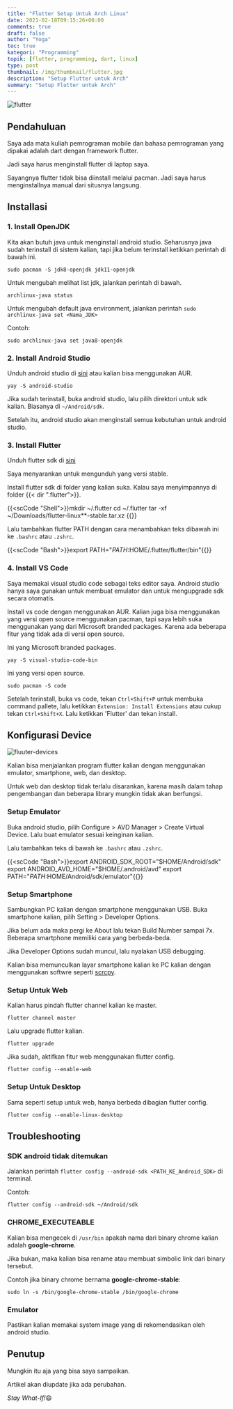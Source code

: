 ```yaml
---
title: "Flutter Setup Untuk Arch Linux"
date: 2021-02-18T09:15:26+08:00
comments: true
draft: false
author: "Yoga"
toc: true
kategori: "Programming"
topik: [flutter, programming, dart, linux]
type: post
thumbnail: /img/thumbnail/flutter.jpg
description: "Setup Flutter untuk Arch"
summary: "Setup Flutter untuk Arch"
---
```



![flutter](/img/thumbnail/flutter.jpg)

## Pendahuluan

Saya ada mata kuliah pemrograman mobile dan bahasa pemrograman yang dipakai adalah dart dengan framework flutter.

Jadi saya harus menginstall flutter di laptop saya.

Sayangnya flutter tidak bisa diinstall melalui pacman. Jadi saya harus menginstallnya manual dari situsnya langsung.

## Installasi

### 1. Install OpenJDK

Kita akan butuh java untuk menginstall android studio. Seharusnya java sudah terinstall di sistem kalian, tapi jika belum terinstall
ketikkan perintah di bawah ini.

```Shell {user="$"}
sudo pacman -S jdk8-openjdk jdk11-openjdk
```

Untuk mengubah melihat list jdk, jalankan perintah di bawah.

```Shell {user="$"}
archlinux-java status
```

Untuk mengubah default java environment, jalankan perintah ``sudo archlinux-java set <Nama_JDK>``

Contoh:

```Shell {user="$"}
sudo archlinux-java set java8-openjdk
```

### 2. Install Android Studio

Unduh android studio di [sini](https://developer.android.com/studio/) atau kalian bisa menggunakan AUR.

```Shell {user="$"}
yay -S android-studio
```

Jika sudah terinstall, buka android studio, lalu pilih direktori untuk sdk kalian. Biasanya di `~/Android/sdk`.

Setelah itu, android studio akan menginstall semua kebutuhan untuk android studio.

### 3. Install Flutter

Unduh flutter sdk di [sini](https://flutter.dev/docs/development/tools/sdk/releases?tab=linux)

Saya menyarankan untuk mengunduh yang versi stable.

Install flutter sdk di folder yang kalian suka. Kalau saya menyimpannya di folder {{< dir ".flutter">}}.

{{<scCode "Shell">}}mkdir ~/.flutter
cd ~/.flutter
tar -xf ~/Downloads/flutter-linux*\*-stable.tar.xz
{{</scCode>}}

Lalu tambahkan flutter PATH dengan cara menambahkan teks dibawah ini ke `.bashrc` atau `.zshrc`.

{{<scCode "Bash">}}export PATH="${PATH}:$HOME/.flutter/flutter/bin"{{</scCode>}}

### 4. Install VS Code

Saya memakai visual studio code sebagai teks editor saya. Android studio hanya saya gunakan untuk membuat emulator dan untuk
mengupgrade sdk secara otomatis.

Install vs code dengan menggunakan AUR. Kalian juga bisa menggunakan yang versi open source menggunakan pacman, tapi saya lebih suka
menggunakan yang dari Microsoft branded packages. Karena ada beberapa fitur yang tidak ada di versi open source.

Ini yang Microsoft branded packages.

```Shell {user="$"}
yay -S visual-studio-code-bin
```

Ini yang versi open source.

```Shell {user="$"}
sudo pacman -S code
```

Setelah terinstall, buka vs code, tekan `Ctrl+Shift+P` untuk membuka command pallete, lalu ketikkan `Extension: Install Extensions` atau cukup tekan `Ctrl+Shift+X`.
Lalu ketikkan 'Flutter' dan tekan install.

## Konfigurasi Device

![fluuter-devices](/img/list-flutter-devices.png)

Kalian bisa menjalankan program flutter kalian dengan menggunakan emulator, smartphone, web, dan desktop.

Untuk web dan desktop tidak terlalu disarankan, karena masih dalam tahap pengembangan dan beberapa library mungkin tidak akan berfungsi.

### Setup Emulator

Buka android studio, pilih Configure > AVD Manager > Create Virtual Device. Lalu buat emulator sesuai keinginan kalian.

Lalu tambahkan teks di bawah ke `.bashrc` atau `.zshrc`.

{{<scCode "Bash">}}export ANDROID_SDK_ROOT="$HOME/Android/sdk"
export ANDROID_AVD_HOME="$HOME/.android/avd"
export PATH="${PATH}:$HOME/Android/sdk/emulator"{{</scCode>}}

### Setup Smartphone


Sambungkan PC kalian dengan smartphone menggunakan USB. Buka smartphone kalian, pilih Setting > Developer Options. 

Jika belum ada maka pergi ke About lalu tekan Build Number sampai 7x. Beberapa smartphone memiliki cara yang berbeda-beda.

Jika Developer Options sudah muncul, lalu nyalakan USB debugging.

Kalian bisa memunculkan layar smartphone kalian ke PC kalian dengan menggunakan softwre seperti [scrcpy](https://github.com/Genymobile/scrcpy).

### Setup Untuk Web

Kalian harus pindah flutter channel kalian ke master.

```Shell {user="$"}
flutter channel master
```

Lalu upgrade flutter kalian.

```Shell {user="$"}
flutter upgrade
```

Jika sudah, aktifkan fitur web menggunakan flutter config.

```Shell {user="$"}
flutter config --enable-web
```

### Setup Untuk Desktop

Sama seperti setup untuk web, hanya berbeda dibagian flutter config.

```Shell {user="$"}
flutter config --enable-linux-desktop
```

## Troubleshooting

### SDK android tidak ditemukan

Jalankan perintah `flutter config --android-sdk <PATH_KE_Android_SDK>` di terminal.

Contoh: 

```Shell {user="$"}
flutter config --android-sdk ~/Android/sdk
```

### CHROME_EXECUTEABLE

Kalian bisa mengecek di `/usr/bin` apakah nama dari binary chrome kalian adalah **google-chrome**.

Jika bukan, maka kalian bisa rename atau membuat simbolic link dari binary tersebut.

Contoh jika binary chrome bernama **google-chrome-stable**:

```Shell {user="$"}
sudo ln -s /bin/google-chrome-stable /bin/google-chrome
```

### Emulator 

Pastikan kalian memakai system image yang di rekomendasikan oleh android studio.

## Penutup

Mungkin itu aja yang bisa saya sampaikan.

Artikel akan diupdate jika ada perubahan.

_Stay What-If!_:smile:
